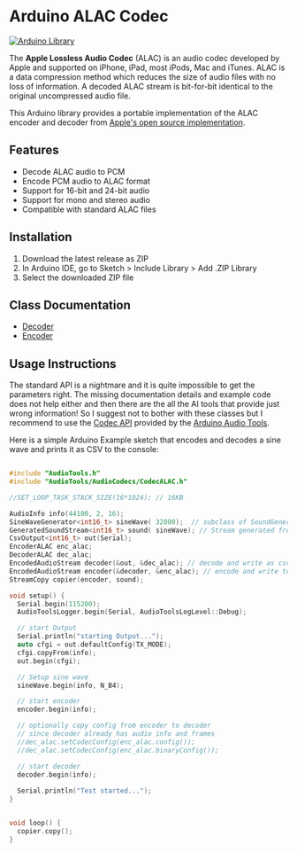 # Arduino ALAC Codec

[![Arduino Library](https://img.shields.io/badge/Arduino-Library-blue.svg)](https://www.arduino.cc/reference/en/libraries/)

The __Apple Lossless Audio Codec__ (ALAC) is an audio codec developed by Apple and supported on iPhone, iPad, most iPods, Mac and iTunes. ALAC is a data compression method which reduces the size of audio files with no loss of information. A decoded ALAC stream is bit-for-bit identical to the original uncompressed audio file.

This Arduino library provides a portable implementation of the ALAC encoder and decoder from [Apple's open source implementation](https://github.com/macosforge/alac).

## Features

- Decode ALAC audio to PCM
- Encode PCM audio to ALAC format
- Support for 16-bit and 24-bit audio
- Support for mono and stereo audio
- Compatible with standard ALAC files

## Installation

1. Download the latest release as ZIP
2. In Arduino IDE, go to Sketch > Include Library > Add .ZIP Library
3. Select the downloaded ZIP file

## Class Documentation

- [Decoder](https://pschatzmann.github.io/codec-alac/html/classALACDecoder.html)
- [Encoder](https://pschatzmann.github.io/codec-alac/html/classALACEncoder.html)

## Usage Instructions

The standard API is a nightmare and it is quite impossible to get the parameters right. The missing documentation details and example code does not help either and then there are the all the AI tools that provide just wrong information! So I suggest not to bother with these classes but I recommend to use the [Codec API](https://github.com/pschatzmann/arduino-audio-tools/wiki/Encoding-and-Decoding-of-Audio) provided by the [Arduino Audio Tools](https://github.com/pschatzmann/arduino-audio-tools).


Here is a simple Arduino Example sketch that encodes and decodes a sine wave and prints it as CSV to the console:

```C++

#include "AudioTools.h"
#include "AudioTools/AudioCodecs/CodecALAC.h"

//SET_LOOP_TASK_STACK_SIZE(16*1024); // 16KB

AudioInfo info(44100, 2, 16);
SineWaveGenerator<int16_t> sineWave( 32000);  // subclass of SoundGenerator with max amplitude of 32000
GeneratedSoundStream<int16_t> sound( sineWave); // Stream generated from sine wave
CsvOutput<int16_t> out(Serial);
EncoderALAC enc_alac;
DecoderALAC dec_alac;
EncodedAudioStream decoder(&out, &dec_alac); // decode and write as csv
EncodedAudioStream encoder(&decoder, &enc_alac); // encode and write to decoder
StreamCopy copier(encoder, sound);     

void setup() {
  Serial.begin(115200);
  AudioToolsLogger.begin(Serial, AudioToolsLogLevel::Debug);

  // start Output
  Serial.println("starting Output...");
  auto cfgi = out.defaultConfig(TX_MODE);
  cfgi.copyFrom(info);
  out.begin(cfgi);

  // Setup sine wave
  sineWave.begin(info, N_B4);

  // start encoder
  encoder.begin(info);

  // optionally copy config from encoder to decoder
  // since decoder already has audio info and frames
  //dec_alac.setCodecConfig(enc_alac.config()); 
  //dec_alac.setCodecConfig(enc_alac.binaryConfig());

  // start decoder
  decoder.begin(info);
  
  Serial.println("Test started...");
}


void loop() { 
  copier.copy();
}

```